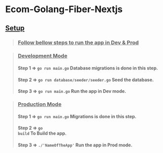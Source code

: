 # Ecom-Golang-Fiber-Nextjs

## <ins>Setup</ins>
>### <ins>Follow bellow steps to run the app in Dev & Prod</ins>

>### <ins>Development Mode</ins>
>#### Step 1 => <code>go run main.go</code> Database migrations is done in this step.
>#### Step 2 => <code>go run database/seeder/seeder.go</code> Seed the database.
>#### Step 3 => <code>go run main.go</code> Run the app in Dev mode.

>### <ins>Production Mode</ins>
>#### Step 1 => <code>go run main.go</code> Migrations is done in this step.
>#### Step 2 => <code>go build</code> To Build the app.
>#### Step 3 => <code>./'NameOfTheApp'</code> Run the app in Prod mode.
